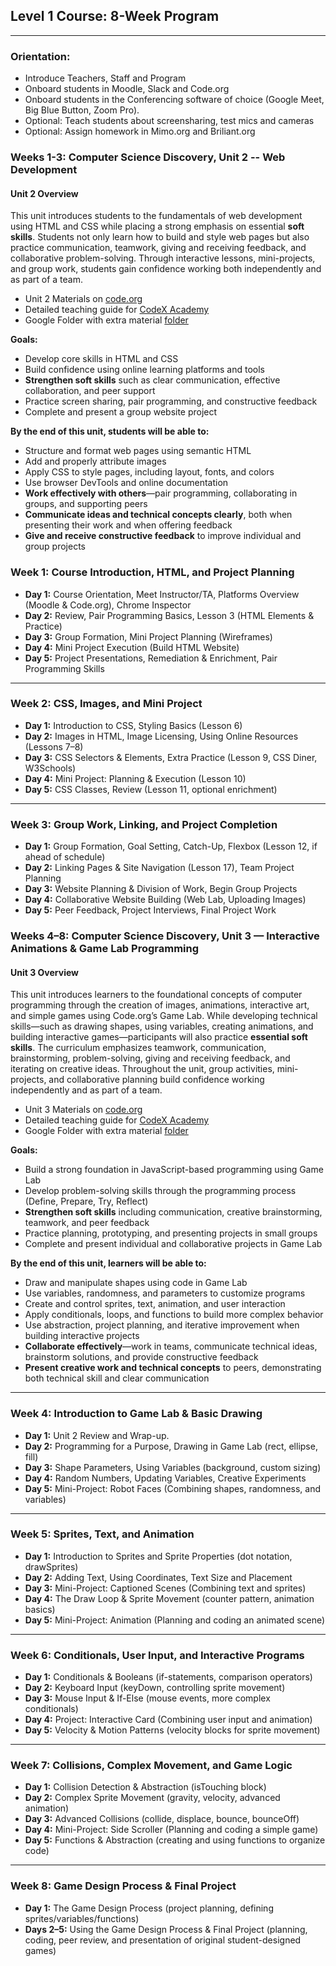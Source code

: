 ## **Level 1 Course: 8-Week Program**

---

### Orientation:

- Introduce Teachers, Staff and Program
- Onboard students in Moodle, Slack and Code.org
- Onboard students in the Conferencing software of choice (Google Meet, Big Blue Button, Zoom Pro).
- Optional: Teach students about screensharing, test mics and cameras
- Optional: Assign homework in Mimo.org and Briliant.org

### Weeks 1-3: Computer Science Discovery, Unit 2 -- Web Development


#### Unit 2 Overview

This unit introduces students to the fundamentals of web development using HTML and CSS while placing a strong emphasis on essential **soft skills**. Students not only learn how to build and style web pages but also practice communication, teamwork, giving and receiving feedback, and collaborative problem-solving. Through interactive lessons, mini-projects, and group work, students gain confidence working both independently and as part of a team.

* Unit 2 Materials on [code.org](https://studio.code.org/courses/csd-2024/units/2)
* Detailed teaching guide for [CodeX Academy](./unit-2.md)
* Google Folder with extra material [folder](https://drive.google.com/drive/folders/183MYBR1JYLeGGrMS9NPF9avjGGJmjAP9?usp=sharing)

**Goals:**

* Develop core skills in HTML and CSS
* Build confidence using online learning platforms and tools
* **Strengthen soft skills** such as clear communication, effective collaboration, and peer support
* Practice screen sharing, pair programming, and constructive feedback
* Complete and present a group website project

**By the end of this unit, students will be able to:**

* Structure and format web pages using semantic HTML
* Add and properly attribute images
* Apply CSS to style pages, including layout, fonts, and colors
* Use browser DevTools and online documentation
* **Work effectively with others**—pair programming, collaborating in groups, and supporting peers
* **Communicate ideas and technical concepts clearly**, both when presenting their work and when offering feedback
* **Give and receive constructive feedback** to improve individual and group projects

### **Week 1: Course Introduction, HTML, and Project Planning**

* **Day 1:** Course Orientation, Meet Instructor/TA, Platforms Overview (Moodle & Code.org), Chrome Inspector
* **Day 2:** Review, Pair Programming Basics, Lesson 3 (HTML Elements & Practice)
* **Day 3:** Group Formation, Mini Project Planning (Wireframes)
* **Day 4:** Mini Project Execution (Build HTML Website)
* **Day 5:** Project Presentations, Remediation & Enrichment, Pair Programming Skills

---

### **Week 2: CSS, Images, and Mini Project**

* **Day 1:** Introduction to CSS, Styling Basics (Lesson 6)
* **Day 2:** Images in HTML, Image Licensing, Using Online Resources (Lessons 7–8)
* **Day 3:** CSS Selectors & Elements, Extra Practice (Lesson 9, CSS Diner, W3Schools)
* **Day 4:** Mini Project: Planning & Execution (Lesson 10)
* **Day 5:** CSS Classes, Review (Lesson 11, optional enrichment)

---

### **Week 3: Group Work, Linking, and Project Completion**

* **Day 1:** Group Formation, Goal Setting, Catch-Up, Flexbox (Lesson 12, if ahead of schedule)
* **Day 2:** Linking Pages & Site Navigation (Lesson 17), Team Project Planning
* **Day 3:** Website Planning & Division of Work, Begin Group Projects
* **Day 4:** Collaborative Website Building (Web Lab, Uploading Images)
* **Day 5:** Peer Feedback, Project Interviews, Final Project Work

### Weeks 4–8: Computer Science Discovery, Unit 3 — Interactive Animations & Game Lab Programming

#### Unit 3 Overview

This unit introduces learners to the foundational concepts of computer programming through the creation of images, animations, interactive art, and simple games using Code.org’s Game Lab. While developing technical skills—such as drawing shapes, using variables, creating animations, and building interactive games—participants will also practice **essential soft skills**. The curriculum emphasizes teamwork, communication, brainstorming, problem-solving, giving and receiving feedback, and iterating on creative ideas. Throughout the unit, group activities, mini-projects, and collaborative planning build confidence working independently and as part of a team.

* Unit 3 Materials on [code.org](https://studio.code.org/courses/csd-2024/units/3)
* Detailed teaching guide for [CodeX Academy](./unit-3.md)
* Google Folder with extra material [folder](https://drive.google.com/drive/folders/183MYBR1JYLeGGrMS9NPF9avjGGJmjAP9?usp=sharing)

**Goals:**

* Build a strong foundation in JavaScript-based programming using Game Lab
* Develop problem-solving skills through the programming process (Define, Prepare, Try, Reflect)
* **Strengthen soft skills** including communication, creative brainstorming, teamwork, and peer feedback
* Practice planning, prototyping, and presenting projects in small groups
* Complete and present individual and collaborative projects in Game Lab

**By the end of this unit, learners will be able to:**

* Draw and manipulate shapes using code in Game Lab
* Use variables, randomness, and parameters to customize programs
* Create and control sprites, text, animation, and user interaction
* Apply conditionals, loops, and functions to build more complex behavior
* Use abstraction, project planning, and iterative improvement when building interactive projects
* **Collaborate effectively**—work in teams, communicate technical ideas, brainstorm solutions, and provide constructive feedback
* **Present creative work and technical concepts** to peers, demonstrating both technical skill and clear communication

---

### **Week 4: Introduction to Game Lab & Basic Drawing**

* **Day 1:** Unit 2 Review and Wrap-up.
* **Day 2:** Programming for a Purpose, Drawing in Game Lab (rect, ellipse, fill)
* **Day 3:** Shape Parameters, Using Variables (background, custom sizing)
* **Day 4:** Random Numbers, Updating Variables, Creative Experiments
* **Day 5:** Mini-Project: Robot Faces (Combining shapes, randomness, and variables)

---

### **Week 5: Sprites, Text, and Animation**

* **Day 1:** Introduction to Sprites and Sprite Properties (dot notation, drawSprites)
* **Day 2:** Adding Text, Using Coordinates, Text Size and Placement
* **Day 3:** Mini-Project: Captioned Scenes (Combining text and sprites)
* **Day 4:** The Draw Loop & Sprite Movement (counter pattern, animation basics)
* **Day 5:** Mini-Project: Animation (Planning and coding an animated scene)

---

### **Week 6: Conditionals, User Input, and Interactive Programs**

* **Day 1:** Conditionals & Booleans (if-statements, comparison operators)
* **Day 2:** Keyboard Input (keyDown, controlling sprite movement)
* **Day 3:** Mouse Input & If-Else (mouse events, more complex conditionals)
* **Day 4:** Project: Interactive Card (Combining user input and animation)
* **Day 5:** Velocity & Motion Patterns (velocity blocks for sprite movement)

---

### **Week 7: Collisions, Complex Movement, and Game Logic**

* **Day 1:** Collision Detection & Abstraction (isTouching block)
* **Day 2:** Complex Sprite Movement (gravity, velocity, advanced animation)
* **Day 3:** Advanced Collisions (collide, displace, bounce, bounceOff)
* **Day 4:** Mini-Project: Side Scroller (Planning and coding a simple game)
* **Day 5:** Functions & Abstraction (creating and using functions to organize code)

---

### **Week 8: Game Design Process & Final Project**

* **Day 1:** The Game Design Process (project planning, defining sprites/variables/functions)
* **Days 2–5:** Using the Game Design Process & Final Project (planning, coding, peer review, and presentation of original student-designed games)

